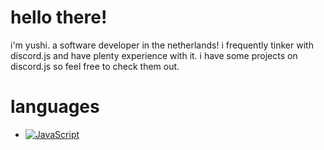 # hello there!

i'm yushi. a software developer in the netherlands! i frequently tinker with discord.js and have plenty experience with it. i have some projects on discord.js so feel free to check them out.

# languages

- [![JavaScript](http://3con14.biz/code/_data/js/intro/js-logo.png)](https://developer.mozilla.org/en-US/docs/Web/JavaScript)
